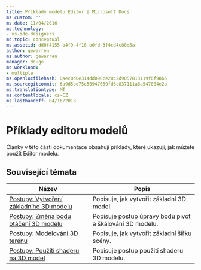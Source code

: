 ```yaml
---
title: Příklady modelu Editor | Microsoft Docs
ms.custom: ''
ms.date: 11/04/2016
ms.technology:
- vs-ide-designers
ms.topic: conceptual
ms.assetid: dd0f4155-b4f9-4f16-b0fd-3f4cd4c80d5a
author: gewarren
ms.author: gewarren
manager: douge
ms.workload:
- multiple
ms.openlocfilehash: 0aec8d0e314dd090ce28c2d9057813119f6f9865
ms.sourcegitcommit: 6a9d5bd75e50947659fd6c837111a6a547884e2a
ms.translationtype: MT
ms.contentlocale: cs-CZ
ms.lasthandoff: 04/16/2018
---
```

# <a name="model-editor-examples"></a>Příklady editoru modelů
Články v této části dokumentace obsahují příklady, které ukazují, jak můžete použít Editor modelu.  
  
## <a name="related-topics"></a>Související témata  
  
|Název|Popis|  
|-----------|-----------------|  
|[Postupy: Vytvoření základního 3D modelu](../designers/how-to-create-a-basic-3-d-model.md)|Popisuje, jak vytvořit základní 3D model.|  
|[Postupy: Změna bodu otáčení 3D modelu](../designers/how-to-modify-the-pivot-point-of-a-3-d-model.md)|Popisuje postup úpravy bodu pivot a škálování 3D modelu.|  
|[Postupy: Modelování 3D terénu](../designers/how-to-model-3-d-terrain.md)|Popisuje, jak vytvořit základní šířku scény.|  
|[Postupy: Použití shaderu na 3D model](../designers/how-to-apply-a-shader-to-a-3-d-model.md)|Popisuje postup použití shaderu 3D modelu.|